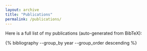 ```yaml
---
layout: archive
title: "Publications"
permalink: /publications/
---
```


Here is a full list of my publications (auto-generated from BibTeX):

{% bibliography --group_by year --group_order descending %}